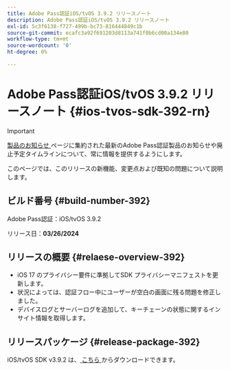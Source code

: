 ```yaml
---
title: Adobe Pass認証iOS/tvOS 3.9.2 リリースノート
description: Adobe Pass認証iOS/tvOS 3.9.2 リリースノート
exl-id: 5c3f6138-f727-499b-bc73-816444849c1b
source-git-commit: ecafc3a92f691203d8113a741f0b6cd00a134e80
workflow-type: tm+mt
source-wordcount: '0'
ht-degree: 0%

---
```


# Adobe Pass認証iOS/tvOS 3.9.2 リリースノート {#ios-tvos-sdk-392-rn}

>[!IMPORTANT]
>
> [ 製品のお知らせ ](/help/authentication/product-announcements.md) ページに集約された最新のAdobe Pass認証製品のお知らせや廃止予定タイムラインについて、常に情報を提供するようにします。

このページでは、このリリースの新機能、変更点および既知の問題について説明します。

## ビルド番号 {#build-number-392}

Adobe Pass認証：iOS/tvOS 3.9.2

リリース日：**03/26/2024**

## リリースの概要 {#relaese-overview-392}

* iOS 17 のプライバシー要件に準拠してSDK プライバシーマニフェストを更新します。
* 状況によっては、認証フロー中にユーザーが空白の画面に残る問題を修正しました。
* デバイスログとサーバーログを追加して、キーチェーンの状態に関するインサイト情報を取得します。

## リリースパッケージ {#release-package-392}

iOS/tvOS SDK v3.9.2 は、[ こちら ](https://tve.zendesk.com/hc/en-us/articles/204963209-iOS-tvOS-Native-AccessEnabler-Library) からダウンロードできます。

